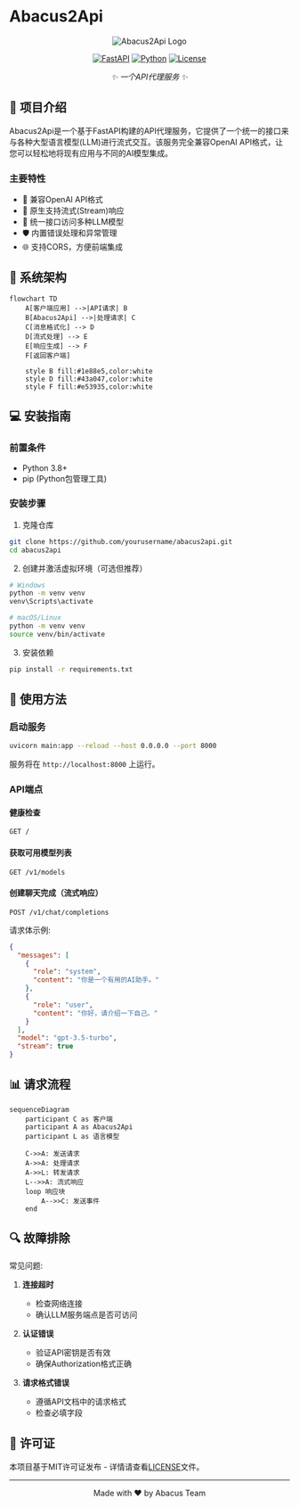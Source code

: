 # Abacus2Api

<div align="center">

![Abacus2Api Logo](https://via.placeholder.com/200x200?text=Abacus2Api)

[![FastAPI](https://img.shields.io/badge/FastAPI-0.68.0-009688.svg?style=flat&logo=fastapi)](https://fastapi.tiangolo.com/)
[![Python](https://img.shields.io/badge/Python-3.8+-3776AB.svg?style=flat&logo=python&logoColor=white)](https://www.python.org/)
[![License](https://img.shields.io/badge/License-MIT-blue.svg)](LICENSE)

_✨ 一个API代理服务 ✨_

</div>

## 📖 项目介绍

Abacus2Api是一个基于FastAPI构建的API代理服务，它提供了一个统一的接口来与各种大型语言模型(LLM)进行流式交互。该服务完全兼容OpenAI API格式，让您可以轻松地将现有应用与不同的AI模型集成。

### 主要特性

- 🚀 兼容OpenAI API格式
- 🌊 原生支持流式(Stream)响应
- 🔄 统一接口访问多种LLM模型
- 🛡️ 内置错误处理和异常管理
- 🌐 支持CORS，方便前端集成

## 🔧 系统架构

```mermaid
flowchart TD
    A[客户端应用] -->|API请求| B
    B[Abacus2Api] -->|处理请求| C
    C[消息格式化] --> D
    D[流式处理] --> E
    E[响应生成] --> F
    F[返回客户端]
    
    style B fill:#1e88e5,color:white
    style D fill:#43a047,color:white
    style F fill:#e53935,color:white
```

## 💻 安装指南

### 前置条件

- Python 3.8+
- pip (Python包管理工具)

### 安装步骤

1. 克隆仓库

```bash
git clone https://github.com/yourusername/abacus2api.git
cd abacus2api
```

2. 创建并激活虚拟环境（可选但推荐）

```bash
# Windows
python -m venv venv
venv\Scripts\activate

# macOS/Linux
python -m venv venv
source venv/bin/activate
```

3. 安装依赖

```bash
pip install -r requirements.txt
```

## 🚀 使用方法

### 启动服务

```bash
uvicorn main:app --reload --host 0.0.0.0 --port 8000
```

服务将在 `http://localhost:8000` 上运行。

### API端点

#### 健康检查

```
GET /
```

#### 获取可用模型列表

```
GET /v1/models
```

#### 创建聊天完成（流式响应）

```
POST /v1/chat/completions
```

请求体示例:

```json
{
  "messages": [
    {
      "role": "system",
      "content": "你是一个有用的AI助手。"
    },
    {
      "role": "user",
      "content": "你好，请介绍一下自己。"
    }
  ],
  "model": "gpt-3.5-turbo",
  "stream": true
}
```

## 📊 请求流程

```mermaid
sequenceDiagram
    participant C as 客户端
    participant A as Abacus2Api
    participant L as 语言模型
    
    C->>A: 发送请求
    A->>A: 处理请求
    A->>L: 转发请求
    L-->>A: 流式响应
    loop 响应块
        A-->>C: 发送事件
    end
```

## 🔍 故障排除

常见问题:

1. **连接超时**
   - 检查网络连接
   - 确认LLM服务端点是否可访问

2. **认证错误**
   - 验证API密钥是否有效
   - 确保Authorization格式正确

3. **请求格式错误**
   - 遵循API文档中的请求格式
   - 检查必填字段

## 📄 许可证

本项目基于MIT许可证发布 - 详情请查看[LICENSE](LICENSE)文件。

---

<div align="center">
Made with ❤️ by Abacus Team
</div>
